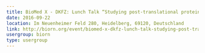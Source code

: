 ```yaml
---
title: BioMed X - DKFZ: Lunch Talk “Studying post-translational protein modification in a human protein interaction network context”, Prof. Ulrich Stelzl, University of Graz, Austria
date: 2016-09-22
location: Im Neuenheimer Feld 280, Heidelberg, 69120, Deutschland
link: http://biorn.org/event/biomed-x-dkfz-lunch-talk-studying-post-translational-protein-modification-in-a-human-protein-interaction-network-context-prof-ulrich-stelzl-university-of-graz-austria/
usergroup: biorn
type: usergroup
---
```

